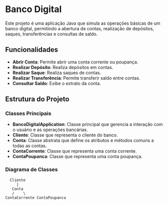 # Banco Digital

Este projeto é uma aplicação Java que simula as operações básicas de um banco digital, permitindo a abertura de contas, realização de depósitos, saques, transferências e consultas de saldo.

## Funcionalidades

- **Abrir Conta**: Permite abrir uma conta corrente ou poupança.
- **Realizar Depósito**: Realiza depósitos em contas.
- **Realizar Saque**: Realiza saques de contas.
- **Realizar Transferência**: Permite transferir saldo entre contas.
- **Consultar Saldo**: Exibe o extrato da conta.

## Estrutura do Projeto

### Classes Principais

- **BancoDigitalApplication**: Classe principal que gerencia a interação com o usuário e as operações bancárias.
- **Cliente**: Classe que representa o cliente do banco.
- **Conta**: Classe abstrata que define os atributos e métodos comuns a todas as contas.
- **ContaCorrente**: Classe que representa uma conta corrente.
- **ContaPoupanca**: Classe que representa uma conta poupança.

### Diagrama de Classes

```plaintext
  Cliente
     |
   Conta
   /    \
ContaCorrente ContaPoupanca
